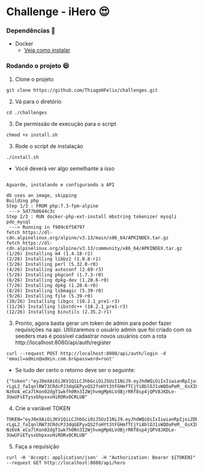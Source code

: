 # Challenge - iHero :heart_eyes:

### Dependências :notebook:
- Docker 
    * [Veja como instalar](https://docs.docker.com/compose/install/)

### Rodando o projeto :smile:

1. Clone o projeto 

```shell
git clone https://github.com/ThiagoHFelix/challenges.git
```
2. Vá para o diretório 

```shell
cd ./challenges
```

3. De permissão de execução para o script

```shell
chmod +x install.sh
```

3. Rode o script de instalação

```shell
./install.sh
```
+ Você deverá ver algo semelhante a isso

```shell

Aguarde, instalando e configurando a API

db uses an image, skipping
Building php
Step 1/3 : FROM php:7.3-fpm-alpine
 ---> 5d77b0644c3c
Step 2/3 : RUN docker-php-ext-install mbstring tokenizer mysqli pdo_mysql
 ---> Running in f909c6f58797
fetch https://dl-cdn.alpinelinux.org/alpine/v3.13/main/x86_64/APKINDEX.tar.gz
fetch https://dl-cdn.alpinelinux.org/alpine/v3.13/community/x86_64/APKINDEX.tar.gz
(1/26) Installing m4 (1.4.18-r2)
(2/26) Installing libbz2 (1.0.8-r1)
(3/26) Installing perl (5.32.0-r0)
(4/26) Installing autoconf (2.69-r3)
(5/26) Installing pkgconf (1.7.3-r0)
(6/26) Installing dpkg-dev (1.20.6-r0)
(7/26) Installing dpkg (1.20.6-r0)
(8/26) Installing libmagic (5.39-r0)
(9/26) Installing file (5.39-r0)
(10/26) Installing libgcc (10.2.1_pre1-r3)
(11/26) Installing libstdc++ (10.2.1_pre1-r3)
(12/26) Installing binutils (2.35.2-r1)
```

3. Pronto, agora basta gerar um token de admin para poder fazer requisições na api. Utilizaremos o usuário admin que foi criado com os seeders mas é possivel cadastrar novos usuários com a rota http://localhost:8080/api/auth/register

```shell
curl --request POST http://localhost:8080/api/auth/login -d 'email=admin@admin.com.br&password=root'
```

+ Se tudo der certo o retorno deve ser o seguinte:
```shell
{"token":"eyJ0eXAiOiJKV1QiLCJhbGciOiJSUzI1NiJ9.eyJhdWQiOiIxIiwianRpIjoiZDBhODYzOGQxM2ExNjQ1NTQwYjkzYzU3MTczNmZlMWE1ODZjZDJmMzc5YjNiNWRmOTk4NTYzNTM5ZDM2NThmMWVmZDVlYzM2ZDkwZjJmZDIiLCJpYXQiOjE2MjA1MjI1NDAsIm5iZiI6MTYyMDUyMjU0MCwiZXhwIjoxNjUyMDU4NTQwLCJzdWIiOiIxIiwic2NvcGVzIjpbXX0.aPzdTU-rLgL2_faIqnlRW73CRdcPJ3dqGEPyxQS2foHYt3tFGHmfTCjYi8blOJ1sWQOaPeM__6sXIKl5BLSgZuTo9nm8c0wphlIMwoj4lgJ_LvFVeyqGNQ2MYkpGxzpcSVISLC55J3v8Rs53xwUxj9SSfl8FpDnaZt1a9Qmr8FmkbiYpLrCR5eWHtN96NkV2fN6PIWcidTBIGGTF6cfw0toehr5Ywp3DH6hHo2hWPNkA5Nnl9OHJFYU__67vmABoDkxk4VQ3OcZHnUHriEXIY8fXlpmE6j42LjivJKAcYknL7z1DqPqFNhGNE2nYCyBx9BfOdRBcw0nAxnAypDRkeV5tEsnEH1wlnmRLgjPYAGRPLKBzyZkHDn0ILsJL3Qq1LoAUtM8OyPfjrsaRNkYwDGXRR0_z8yWMDZwSo6nOeRdLwN5IwVTlqFdnYsIJwEUnlza812IJksgG9d8WtVZe2N7bDzSA-Nz6VA_eCa7lKon02dgT1wkfh0Rn3I2WjhvmgMp6LVdBjrRRf8sp4jQPV8JKDLe-3UwUFsETysxbhpxxvHiRORx0CRLUB"
```

4. Crie a variável TOKEN   

```shell
TOKEN="eyJ0eXAiOiJKV1QiLCJhbGciOiJSUzI1NiJ9.eyJhdWQiOiIxIiwianRpIjoiZDBhODYzOGQxM2ExNjQ1NTQwYjkzYzU3MTczNmZlMWE1ODZjZDJmMzc5YjNiNWRmOTk4NTYzNTM5ZDM2NThmMWVmZDVlYzM2ZDkwZjJmZDIiLCJpYXQiOjE2MjA1MjI1NDAsIm5iZiI6MTYyMDUyMjU0MCwiZXhwIjoxNjUyMDU4NTQwLCJzdWIiOiIxIiwic2NvcGVzIjpbXX0.aPzdTU-rLgL2_faIqnlRW73CRdcPJ3dqGEPyxQS2foHYt3tFGHmfTCjYi8blOJ1sWQOaPeM__6sXIKl5BLSgZuTo9nm8c0wphlIMwoj4lgJ_LvFVeyqGNQ2MYkpGxzpcSVISLC55J3v8Rs53xwUxj9SSfl8FpDnaZt1a9Qmr8FmkbiYpLrCR5eWHtN96NkV2fN6PIWcidTBIGGTF6cfw0toehr5Ywp3DH6hHo2hWPNkA5Nnl9OHJFYU__67vmABoDkxk4VQ3OcZHnUHriEXIY8fXlpmE6j42LjivJKAcYknL7z1DqPqFNhGNE2nYCyBx9BfOdRBcw0nAxnAypDRkeV5tEsnEH1wlnmRLgjPYAGRPLKBzyZkHDn0ILsJL3Qq1LoAUtM8OyPfjrsaRNkYwDGXRR0_z8yWMDZwSo6nOeRdLwN5IwVTlqFdnYsIJwEUnlza812IJksgG9d8WtVZe2N7bDzSA-Nz6VA_eCa7lKon02dgT1wkfh0Rn3I2WjhvmgMp6LVdBjrRRf8sp4jQPV8JKDLe-3UwUFsETysxbhpxxvHiRORx0CRLUB" 
```
5. Faça a requisição
```shell
curl -H 'Accept: application/json' -H "Authorization: Bearer ${TOKEN}" --request GET http://localhost:8080/api/hero
```    
